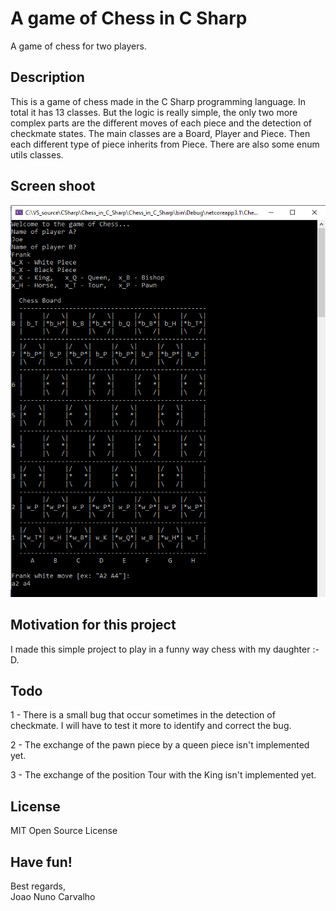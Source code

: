 # A game of Chess in C Sharp
A game of chess for two players.

## Description
This is a game of chess made in the C Sharp programming language. In total it has 13 classes. But the logic is really simple, the only two more complex parts are the different moves of each piece and the detection of checkmate states. The main classes are a Board, Player and Piece. Then each different type of piece inherits from Piece. There are also some enum utils classes. 

## Screen shoot
![Chess game console image in C Sharp ](Chess_in_C_Sharp_image.png)

## Motivation for this project
I made this simple project to play in a funny way chess with my daughter :-D.

## Todo
1 - There is a small bug that occur sometimes in the detection of checkmate. I will have to test it more to identify and correct the bug.

2 - The exchange of the pawn piece by a queen piece isn't implemented yet.

3 - The exchange of the position Tour with the King isn't implemented yet. 

## License
MIT Open Source License

## Have fun!
Best regards, <br>
Joao Nuno Carvalho <br>